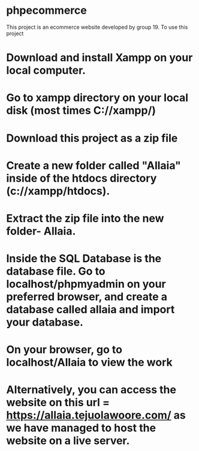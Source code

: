 # phpecommerce

This project is an ecommerce website developed by group 19.
To use this project
# Download and install Xampp on your local computer.
# Go to xampp directory on your local disk (most times C://xampp/)
# Download this project as a zip file
# Create a new folder called "Allaia" inside of the htdocs directory (c://xampp/htdocs).
# Extract the zip file into the new folder- Allaia.
# Inside the SQL Database is the database file. Go to localhost/phpmyadmin on your preferred browser, and create a database called allaia and import your database.
# On your browser, go to localhost/Allaia to view the work 

# Alternatively, you can access the website on this url = https://allaia.tejuolawoore.com/  as we have managed to host the website on a live server.
